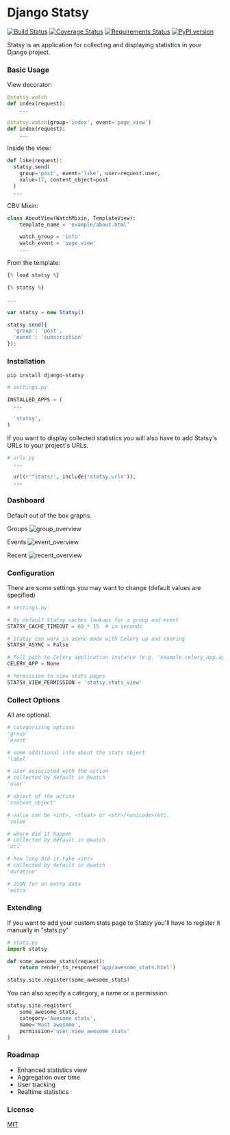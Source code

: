 
Django Statsy
========

[![Build Status](https://travis-ci.org/fata1ex/django-statsy.svg)](https://travis-ci.org/fata1ex/django-statsy) [![Coverage Status](https://coveralls.io/repos/fata1ex/django-statsy/badge.svg)](https://coveralls.io/r/fata1ex/django-statsy) [![Requirements Status](https://requires.io/github/fata1ex/django-statsy/requirements.svg?branch=master)](https://requires.io/github/fata1ex/django-statsy/requirements/?branch=master) [![PyPI version](https://badge.fury.io/py/django-statsy.svg)](http://badge.fury.io/py/django-statsy)

Statsy is an application for collecting and displaying statistics in your Django project.


### Basic Usage

View decorator:

```python
@statsy.watch
def index(request):
    ...
```

```python
@statsy.watch(group='index', event='page_view')
def index(request):
    ...
```

Inside the view:

```python
def like(request):
  statsy.send(
    group='post', event='like', user=request.user,
    value=17, content_object=post
  )
  ...
```

CBV Mixin:

```python
class AboutView(WatchMixin, TemplateView):
    template_name = 'example/about.html'

    watch_group = 'info'
    watch_event = 'page_view'
    ...
```

From the template:

```javascript
{% load statsy %}

{% statsy %}

...

var statsy = new Statsy()

statsy.send({
  'group': 'post',
  'event': 'subscription'
});
```

### Installation

```
pip install django-statsy
```

```python
# settings.py

INSTALLED_APPS = (
  ...

  'statsy',
)
```

If you want to display collected statistics you will also have to add Statsy's URLs to your project's URLs.

```python
# urls.py
  ...

  url(r'^stats/', include('statsy.urls')),
  ...
```

### Dashboard

Default out of the box graphs.

Groups
![group_overview](https://raw.github.com/fata1ex/django-statsy/master/docs/img/overview_group.png)

Events
![event_overview](https://raw.github.com/fata1ex/django-statsy/master/docs/img/overview_event.png)

Recent
![recent_overview](https://raw.github.com/fata1ex/django-statsy/master/docs/img/overview_recent.png)


### Configuration
There are some settings you may want to change (default values are specified)
```python
# settings.py

# By default Statsy caches lookups for a group and event
STATSY_CACHE_TIMEOUT = 60 * 15  # in seconds

# Statsy can work in async mode with Celery up and running
STATSY_ASYNC = False

# Full path to Celery application instance (e.g. 'example.celery_app.app')
CELERY_APP = None

# Permission to view stats pages
STATSY_VIEW_PERMISSION = 'statsy.stats_view'
```


### Collect Options

All are optional.
```python
# categorizing options
'group'
'event'

# some additional info about the stats object
'label'

# user associated with the action
# collected by default in @watch
'user'

# object of the action
'content_object'

# value can be <int>, <float> or <str>/<unicode>/etc.
'value'

# where did it happen
# collected by default in @watch
'url'

# how long did it take <int>
# collected by default in @watch
'duration'

# JSON for an extra data
'extra'
```

### Extending

If you want to add your custom stats page to Statsy you'll have to register it manually in "stats.py"

```python
# stats.py
import statsy

def some_awesome_stats(request):
    return render_to_response('app/awesome_stats.html')

statsy.site.register(some_awesome_stats)
```

You can also specify a category, a name or a permission

```python
statsy.site.register(
    some_awesome_stats,
    category='Awesome stats',
    name='Most awesome',
    permission='user.view_awesome_stats'
)
```

### Roadmap
- Enhanced statistics view
- Aggregation over time
- User tracking
- Realtime statistics

### License
[MIT](https://github.com/fata1ex/django-statsy/raw/master/LICENSE)
